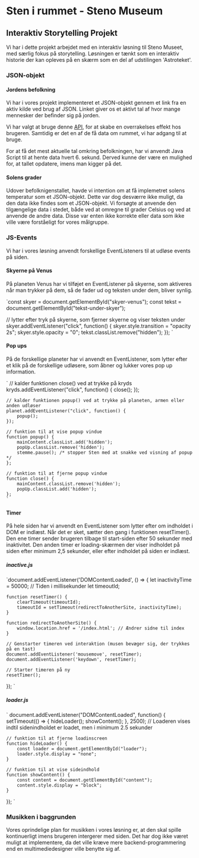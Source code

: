 # Sten i rummet - Steno Museum
## Interaktiv Storytelling Projekt

Vi har i dette projekt arbejdet med en interaktiv løsning til Steno Museet, med særlig fokus på storytelling. Løsningen er tænkt som en interaktiv historie der kan opleves på en skærm som en del af udstilingen 'Astroteket'.

### JSON-objekt

#### Jordens befolkning
Vi har i vores projekt implementeret et JSON-objekt gennem et link fra en aktiv kilde ved brug af JSON. 
Linket giver os et aktivt tal af hvor mange mennesker der befinder sig på jorden. 

Vi har valgt at bruge denne [API](http://api.worldbank.org/v2/country/WLD/indicator/SP.POP.TOTL?format=json), for at skabe en overrakelses effekt hos brugeren. Samtidig er det en af de få data om rummet, vi har adgang til at bruge.

For at få det mest aktuelle tal omkring befolkningen, har vi anvendt Java Script til at hente data hvert 6. sekund. Derved kunne der være en mulighed for, at tallet opdatere, imens man kigger på det.

#### Solens grader
Udover befolknigenstallet, havde vi intention om at få implemetret solens temperatur som et JSON-objekt. Dette var dog desværre ikke muligt, da den data ikke findes som et JSON-objekt. Vi forsøgte at anvende den tilgængelige data i stedet, både ved at omregne til grader Celsius og ved at anvende de andre data. Disse var enten ikke korrekte eller data som ikke ville være forståeligt for vores målgruppe.

### JS-Events
Vi har i vores løsning anvendt forskellige EventListeners til at udløse events på siden.

#### Skyerne på Venus
På planeten Venus har vi tilføjet en EventListener på skyerne, som aktiveres når man trykker på dem, så de fader ud og teksten under dem, bliver synlig.

`const skyer = document.getElementById("skyer-venus");
const tekst = document.getElementById("tekst-under-skyer");

// lytter efter tryk på skyerne, som fjerner skyerne og viser teksten under
skyer.addEventListener("click", function() {
    skyer.style.transition = "opacity 2s";
    skyer.style.opacity = "0";
    tekst.classList.remove("hidden");
});
`

#### Pop ups
På de forskellige planeter har vi anvendt en EventListener, som lytter efter et klik på de forskellige udløsere, som åbner og lukker vores pop up information.

`
// kalder funktionen close() ved at trykke på kryds
    kryds.addEventListener("click", function() {
        close();
    });

    // kalder funktionen popup() ved at trykke på planeten, armen eller anden udløser
    planet.addEventListener("click", function() {
        popup();
    });

    // funktion til at vise popup vindue
    function popup() {
        mainContent.classList.add('hidden');
        popUp.classList.remove('hidden');
        stemme.pause(); /* stopper Sten med at snakke ved visning af popup */
    };

    // funktion til at fjerne popup vindue
    function close() {
        mainContent.classList.remove('hidden');
        popUp.classList.add('hidden');
    };
    `

#### Timer
På hele siden har vi anvendt en EventListener som lytter efter om indholdet i DOM er indlæst. Når det er sket, sætter den gang i funktionen resetTimer(). Den ene timer sender brugeren tilbage til start-siden efter 50 sekunder med inaktivitet. Den anden timer er loading-skærmen der viser indholdet på siden efter minimum 2,5 sekunder, eller efter indholdet på siden er indlæst.

##### inactive.js
`document.addEventListener('DOMContentLoaded', () => {
    let inactivityTime = 50000; // Tiden i millisekunder
    let timeoutId;

    function resetTimer() {
        clearTimeout(timeoutId);
        timeoutId = setTimeout(redirectToAnotherSite, inactivityTime);
    }

    function redirectToAnotherSite() {
        window.location.href = '/index.html'; // Ændrer sidne til index
    }

    // Genstarter timeren ved interaktion (musen bevæger sig, der trykkes på en tast)
    document.addEventListener('mousemove', resetTimer);
    document.addEventListener('keydown', resetTimer);

    // Starter timeren på ny
    resetTimer();
});
    `

##### loader.js
`
document.addEventListener("DOMContentLoaded", function() {
    setTimeout(() => {
        hideLoader();
        showContent();
    }, 2500); // Loaderen vises indtil sidenindholdet er loadet, men i minimum 2.5 sekunder

    // funktion til at fjerne loadinscreen
    function hideLoader() { 
        const loader = document.getElementById("loader");
        loader.style.display = "none";
    }

    // funktion til at vise sideindhold
    function showContent() {
        const content = document.getElementById("content");
        content.style.display = "block";
    }
});
`
    

### Musikken i baggrunden

Vores oprindelige plan for musikken i vores løsning er, at den skal spille kontinuerligt imens brugeren intergerer med siden. Det har dog ikke været muligt at implementere, da det ville kræve mere backend-programmering end en multimediedesigner ville benytte sig af.
